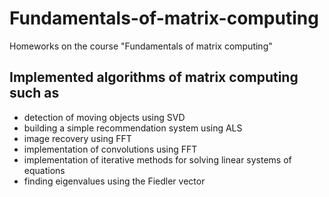 # Fundamentals-of-matrix-computing
Homeworks on the course "Fundamentals of matrix computing"

## Implemented algorithms of matrix computing such as

* detection of moving objects using SVD
* building a simple recommendation system using ALS
* image recovery using FFT
* implementation of convolutions using FFT
* implementation of iterative methods for solving linear systems of equations
* finding eigenvalues using the Fiedler vector

